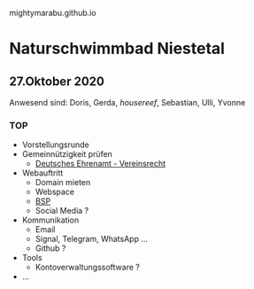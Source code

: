 mightymarabu.github.io
# Naturschwimmbad Niestetal

## 27.Oktober 2020
Anwesend sind: Doris, Gerda, _housereef_, Sebastian, Ulli, Yvonne
### TOP
* Vorstellungsrunde 
* Gemeinnützigkeit prüfen
  * [Deutsches Ehrenamt - Vereinsrecht](https://deutsches-ehrenamt.de/vereinsrecht/gemeinnuetzigkeit-verein/)
* Webauftritt
  * Domain mieten
  * Webspace
  * [BSP](index.html)
  * Social Media ?
* Kommunikation 
  * Email
  * Signal, Telegram, WhatsApp ...
  * Github ?
* Tools
  * Kontoverwaltungssoftware ?
* ...

